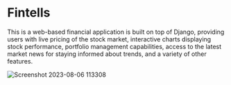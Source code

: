 # Fintells

This is a web-based financial application is built on top of Django, providing users with live pricing of the stock market, interactive charts displaying stock performance, portfolio management capabilities, access to the latest market news for staying informed about trends, and a variety of other features.

![Screenshot 2023-08-06 113308](https://github.com/singhankit10/Fintells/assets/80821128/91503f71-e317-49a1-b058-ca9cd07e9d3c)
